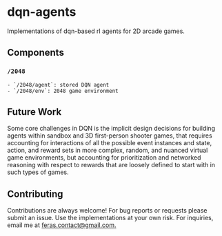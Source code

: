 # dqn-agents
Implementations of dqn-based rl agents for 2D arcade games.


## Components
### `/2048`  
    - `/2048/agent`: stored DQN agent
    - `/2048/env`: 2048 game environment


## Future Work
Some core challenges in DQN is the implicit design decisions for building agents within sandbox and 3D first-person shooter games, that requires accounting for interactions of all the possible event instances and state, action, and reward sets in more complex, random, and nuanced virtual game environments, but accounting for prioritization and networked reasoning with respect to rewards that are loosely defined to start with in such types of games. 

## Contributing
Contributions are always welcome! For bug reports or requests please submit an issue. Use the implementations at your own risk. For inquiries, email me at [feras.contact@gmail.com.](mailto:feras.contact@gmail.com)

